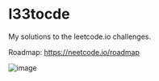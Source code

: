 # l33tocde

My solutions to the leetcode.io challenges.

Roadmap: https://neetcode.io/roadmap

![image](https://github.com/mquintus/l33tcode/assets/515945/77d52bd0-33d6-47e7-a7f3-dfb5094b6e8d)
